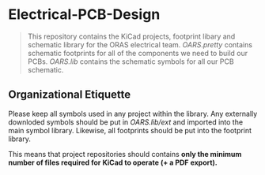 # Electrical-PCB-Design

> This repository contains the KiCad projects, footprint libary and schematic library for the ORAS electrical team. _OARS.pretty_ contains schematic footprints for all of the components we need to build our PCBs. _OARS.lib_ contains the schematic symbols for all our PCB schematic.

## Organizational Etiquette
Please keep all symbols used in any project within the library. Any externally downloded symbols should be put in _OARS.lib/ext_ and imported into the main symbol library. Likewise, all footprints should be put into the footprint library.

This means that project repositories should contains **only the minimum number of files required for KiCad to operate (+ a PDF export).**
